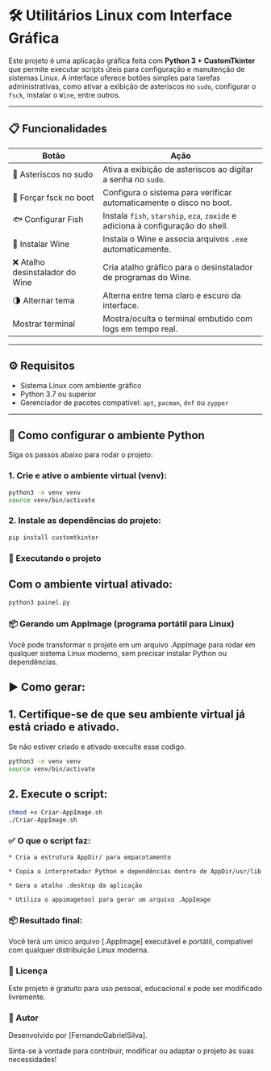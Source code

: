 # 🛠️ Utilitários Linux com Interface Gráfica

Este projeto é uma aplicação gráfica feita com **Python 3 + CustomTkinter** que permite executar scripts úteis para configuração e manutenção de sistemas Linux. A interface oferece botões simples para tarefas administrativas, como ativar a exibição de asteriscos no `sudo`, configurar o `fsck`, instalar o `Wine`, entre outros.

---

## 📋 Funcionalidades

| Botão                             | Ação                                                                 |
|----------------------------------|----------------------------------------------------------------------|
| 🔐 Asteriscos no sudo            | Ativa a exibição de asteriscos ao digitar a senha no `sudo`.        |
| 🧠 Forçar fsck no boot           | Configura o sistema para verificar automaticamente o disco no boot. |
| 🐟 Configurar Fish               | Instala `fish`, `starship`, `eza`, `zoxide` e adiciona à configuração do shell. |
| 🍷 Instalar Wine                 | Instala o Wine e associa arquivos `.exe` automaticamente.            |
| ❌ Atalho desinstalador do Wine | Cria atalho gráfico para o desinstalador de programas do Wine.      |
| 🌗 Alternar tema                | Alterna entre tema claro e escuro da interface.                     |
| Mostrar terminal                 | Mostra/oculta o terminal embutido com logs em tempo real.           |

---

## ⚙️ Requisitos

- Sistema Linux com ambiente gráfico
- Python 3.7 ou superior
- Gerenciador de pacotes compatível: `apt`, `pacman`, `dnf` ou `zypper`

---

## 🐍 Como configurar o ambiente Python

Siga os passos abaixo para rodar o projeto:

### 1. Crie e ative o ambiente virtual (venv):

```bash
python3 -m venv venv
source venv/bin/activate
```

### 2. Instale as dependências do projeto:

```bash
pip install customtkinter
```

### 🚀 Executando o projeto

## Com o ambiente virtual ativado:

```bash
python3 painel.py
```

### 📦 Gerando um AppImage (programa portátil para Linux)

Você pode transformar o projeto em um arquivo .AppImage para rodar em qualquer sistema Linux moderno, sem precisar instalar Python ou dependências.
## ▶️ Como gerar:

##   1. Certifique-se de que seu ambiente virtual já está criado e ativado.

Se não estiver criado e ativado execulte esse codigo.

```bash
python3 -m venv venv
source venv/bin/activate
```

##   2. Execute o script:

```bash
chmod +x Criar-AppImage.sh
./Criar-AppImage.sh
```
        
### ✅ O que o script faz:

    * Cria a estrutura AppDir/ para empacotamento

    * Copia o interpretador Python e dependências dentro de AppDir/usr/lib

    * Gera o atalho .desktop da aplicação

    * Utiliza o appimagetool para gerar um arquivo .AppImage

### 📦 Resultado final:

Você terá um único arquivo [.AppImage] executável e portátil, compatível com qualquer distribuição Linux moderna.

### 📄 Licença

Este projeto é gratuito para uso pessoal, educacional e pode ser modificado livremente.
### 🙋 Autor

Desenvolvido por [FernandoGabrielSilva].

Sinta-se à vontade para contribuir, modificar ou adaptar o projeto às suas necessidades!
